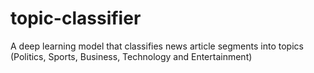 # topic-classifier
 A deep learning model that classifies news article segments into topics (Politics, Sports, Business, Technology and Entertainment)
